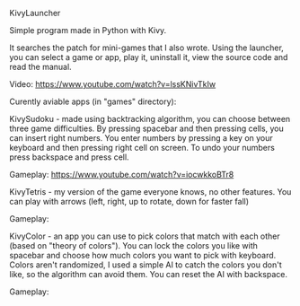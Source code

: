 KivyLauncher

Simple program made in Python with Kivy.

It searches the patch for mini-games that I also wrote. Using the launcher, you can select a game or app, play it, uninstall it, view the source code and read the manual. 

Video:
https://www.youtube.com/watch?v=lssKNivTkIw


Curently aviable apps (in "games" directory):

KivySudoku - made using backtracking algorithm, you can choose between three game difficulties. By pressing spacebar and then pressing cells, you can insert right numbers. You enter numbers by pressing a key on your keyboard and then pressing right cell on screen. To undo your numbers press backspace and press cell.

Gameplay:
https://www.youtube.com/watch?v=iocwkkoBTr8


KivyTetris - my version of the game everyone knows, no other features. You can play with arrows (left, right, up to rotate, down for faster fall)

Gameplay:


KivyColor - an app you can use to pick colors that match with each other (based on "theory of colors"). You can lock the colors you like with spacebar and choose how much colors you want to pick with keyboard. Colors aren't randomized, I used a simple AI to catch the colors you don't like, so the algorithm can avoid them. You can reset the AI with backspace.

Gameplay:
